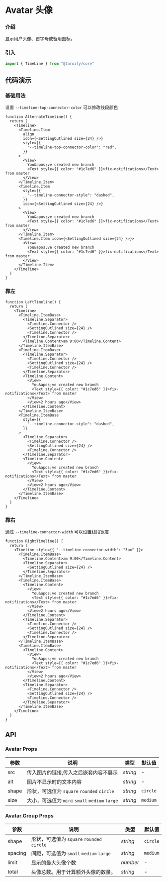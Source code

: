 # Avatar 头像

### 介绍

显示用户头像、首字母或备用图标。

### 引入

```ts
import { TimeLine } from "@taroify/core"
```

## 代码演示

### 基础用法

设置 `--timeline-top-connector-color` 可以修改线段颜色

```tsx
function AlternateTimeline() {
  return (
    <Timeline>
      <Timeline.Item
        align
        icon={<SettingOutlined size={24} />}
        style={{
          "--timeline-top-connector-color": "red",
        }}
      >
        <View>
          You&apos;ve created new branch
          <Text style={{ color: "#1c7ed6" }}>fix-notifications</Text> from master
        </View>
      </Timeline.Item>
      <Timeline.Item
        style={{
          "--timeline-connector-style": "dashed",
        }}
        icon={<SettingOutlined size={24} />}
      >
        <View>
          You&apos;ve created new branch
          <Text style={{ color: "#1c7ed6" }}>fix-notifications</Text> from master
        </View>
      </Timeline.Item>
      <Timeline.Item icon={<SettingOutlined size={24} />}>
        <View>
          You&apos;ve created new branch
          <Text style={{ color: "#1c7ed6" }}>fix-notifications</Text> from master
        </View>
      </Timeline.Item>
    </Timeline>
  )
}
```

### 靠左


```tsx
function LeftTimeline() {
  return (
    <Timeline>
      <Timeline.ItemBase>
        <Timeline.Separator>
          <Timeline.Connector />
          <SettingOutlined size={24} />
          <Timeline.Connector />
        </Timeline.Separator>
        <Timeline.Content>am 9:00</Timeline.Content>
      </Timeline.ItemBase>
      <Timeline.ItemBase>
        <Timeline.Separator>
          <Timeline.Connector />
          <SettingOutlined size={24} />
          <Timeline.Connector />
        </Timeline.Separator>
        <Timeline.Content>
          <View>
            You&apos;ve created new branch
            <Text style={{ color: "#1c7ed6" }}>fix-notifications</Text> from master
          </View>
          <View>2 hours ago</View>
        </Timeline.Content>
      </Timeline.ItemBase>
      <Timeline.ItemBase
        style={{
          "--timeline-connector-style": "dashed",
        }}
      >
        <Timeline.Separator>
          <Timeline.Connector />
          <SettingOutlined size={24} />
          <Timeline.Connector />
        </Timeline.Separator>
        <Timeline.Content>
          <View>
            You&apos;ve created new branch
            <Text style={{ color: "#1c7ed6" }}>fix-notifications</Text> from master
          </View>
          <View>2 hours ago</View>
        </Timeline.Content>
      </Timeline.ItemBase>
    </Timeline>
  )
}
```

### 靠右

通过 `--timeline-connector-width` 可以设置线段宽度

```tsx
function RightTimeline() {
  return (
    <Timeline style={{ "--timeline-connector-width": "3px" }}>
      <Timeline.ItemBase>
        <Timeline.Content>am 9:00</Timeline.Content>
        <Timeline.Separator>
          <SettingOutlined size={24} />
        </Timeline.Separator>
      </Timeline.ItemBase>
      <Timeline.ItemBase>
        <Timeline.Content>
          <View>
            You&apos;ve created new branch
            <Text style={{ color: "#1c7ed6" }}>fix-notifications</Text> from master
          </View>
          <View>2 hours ago</View>
        </Timeline.Content>
        <Timeline.Separator>
          <Timeline.Connector />
          <SettingOutlined size={24} />
          <Timeline.Connector />
        </Timeline.Separator>
      </Timeline.ItemBase>
      <Timeline.ItemBase>
        <Timeline.Content>
          <View>
            You&apos;ve created new branch
            <Text style={{ color: "#1c7ed6" }}>fix-notifications</Text> from master
          </View>
          <View>2 hours ago</View>
        </Timeline.Content>
        <Timeline.Separator>
          <Timeline.Connector />
          <SettingOutlined size={24} />
          <Timeline.Connector />
        </Timeline.Separator>
      </Timeline.ItemBase>
    </Timeline>
  )
}
```

## API

### Avatar Props

| 参数 | 说明 | 类型 | 默认值 |
| --- | --- | --- | --- |
| src | 传入图片的链接,传入之后嵌套内容不展示 | _string_ | - |
| alt | 图片不显示时的文本内容 | _string_ | - |
| shape | 形状，可选值为 `square` `rounded` `circle` | _string_ | `circle` |
| size | 大小，可选值为 `mini` `small` `medium` `large` | _string_ | `medium` |

### Avatar.Group Props

| 参数 | 说明 | 类型 | 默认值 |
| --- | --- | --- | --- |
| shape | 形状，可选值为 `square` `rounded` `circle` | _string_ | `circle` |
| spacing | 间距，可选值为 `small` `medium` `large` | _string_ | `medium` |
| limit | 显示的最大头像个数 | _number_ | - |
| total | 头像总数。用于计算额外头像的数量。| _string_ | - |
